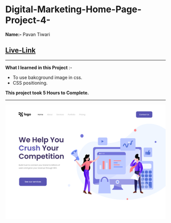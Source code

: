 # Digital-Marketing-Home-Page-Project-4-
**Name:-** Pavan Tiwari

## [Live-Link](https://digital-marketing-home-page-project-4.vercel.app/)

***

**What I learned in this Project** :-
- To use bakcground image in css.
- CSS positioning.



**This project took 5 Hours to Complete.**
*** 
![image](4.png)